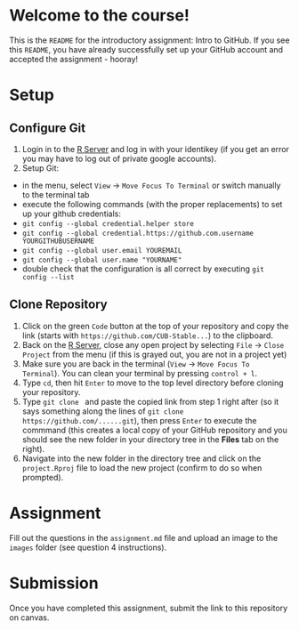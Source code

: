 # Welcome to the course!

This is the `README` for the introductory assignment: Intro to GitHub. If you see this `README`, you have already successfully set up your GitHub account and accepted the assignment - hooray!

# Setup

## Configure Git

1. Login in to the [R Server](https://jupyter1.rc.colorado.edu/) and log in with your identikey (if you get an error you may have to log out of private google accounts).
1. Setup Git:
  - in the menu, select `View` -> `Move Focus To Terminal` or switch manually to the terminal tab
  - execute the following commands (with the proper replacements) to set up your github credentials:
  - `git config --global credential.helper store`
  - `git config --global credential.https://github.com.username YOURGITHUBUSERNAME`
  - `git config --global user.email YOUREMAIL`
  - `git config --global user.name "YOURNAME"`
  - double check that the configuration is all correct by executing `git config --list`

## Clone Repository

1. Click on the green `Code` button at the top of your repository and copy the link (starts with `https://github.com/CUB-Stable...`) to the clipboard.
1. Back on the [R Server](https://jupyter1.rc.colorado.edu/), close any open project by selecting `File` -> `Close Project` from the menu (if this is grayed out, you are not in a project yet)
1. Make sure you are back in the terminal (`View` -> `Move Focus To Terminal`). You can clean your terminal by pressing `control + l`.
1. Type `cd`, then hit `Enter` to move to the top level directory before cloning your repository.
1. Type `git clone ` and paste the copied link from step 1 right after (so it says something along the lines of `git clone https://github.com/......git`), then press `Enter` to execute the commmand (this creates a local copy of your GitHub repository and you should see the new folder in your directory tree in the **Files** tab on the right).
1. Navigate into the new folder in the directory tree and click on the `project.Rproj` file to load the new project (confirm to do so when prompted).

# Assignment

Fill out the questions in the `assignment.md` file and upload an image to the `images` folder (see question 4 instructions).

# Submission

Once you have completed this assignment, submit the link to this repository on canvas.
